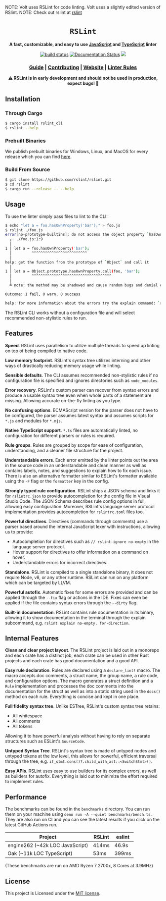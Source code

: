 NOTE: Volt uses RSLint for code linting. Volt uses a slightly edited version of RSlint. 
NOTE: Check out rslint at [rslint](https://github.com/rslint/rslint)

<div align="center">
  <h1><code>RSLint</code></h1>

  <p>
    <strong>A fast, customizable, and easy to use 
    <a href="https://www.javascript.com/">JavaScript</a> and
    <a href="https://typescriptlang.org/">TypeScript</a> linter</strong>
  </p>

  <p>
    <a href="https://github.com/rslint/rslint/actions?query=workflow%3ARust"><img src="https://github.com/rslint/rslint/workflows/Rust/badge.svg" alt="build status" /></a>
    <a href="https://docs.rs/rslint_core"><img src="https://docs.rs/rslint_core/badge.svg" alt="Documentation Status" /></a>
    <a href="https://crates.io/crates/rslint_core"><img src="https://img.shields.io/crates/v/rslint_core.svg"/></a>
  </p>

  <h3>
    <a href="https://rslint.org/guide/">Guide</a>
    <span> | </span>
    <a href="https://rslint.org/dev/">Contributing</a>
    <span> | </span>
    <a href="https://rslint.org/">Website</a>
    <span> | </span>
    <a href="https://rslint.org/rules/">Linter Rules</a>
  </h3>

<strong>⚠️ RSLint is in early development and should not be used in production, expect bugs! 🐛</strong>

</div>

## Installation

### Through Cargo

```sh
$ cargo install rslint_cli
$ rslint --help
```

### Prebuilt Binaries

We publish prebuilt binaries for Windows, Linux, and MacOS for every release which you can find [here](https://github.com/rslint/rslint/releases).

### Build From Source

```sh
$ git clone https://github.com/rslint/rslint.git
$ cd rslint
$ cargo run --release -- --help
```

## Usage

To use the linter simply pass files to lint to the CLI:

```sh
$ echo "let a = foo.hasOwnProperty('bar');" > foo.js
$ rslint ./foo.js
error[no-prototype-builtins]: do not access the object property `hasOwnProperty` directly from `foo`
  ┌─ ./foo.js:1:9
  │
1 │ let a = foo.hasOwnProperty('bar');
  │         ^^^^^^^^^^^^^^^^^^^^^^^^^
  │
help: get the function from the prototype of `Object` and call it
  │
1 │ let a = Object.prototype.hasOwnProperty.call(foo, 'bar');
  │         ^^^^^^^^^^^^^^^^^^^^^^^^^^^^^^^^^^^^
  │
  ╧ note: the method may be shadowed and cause random bugs and denial of service vulnerabilities

Outcome: 1 fail, 0 warn, 0 success

help: for more information about the errors try the explain command: `rslint explain <rules>`
```

The RSLint CLI works without a configuration file and will select recommended non-stylistic rules to run.

## Features

**Speed**. RSLint uses parallelism to utilize multiple threads to speed up linting on top of being compiled to
native code.

**Low memory footprint**. RSLint's syntax tree utilizes interning and other ways of drastically reducing memory usage
while linting.

**Sensible defaults**. The CLI assumes recommended non-stylistic rules if no configuration file is specified and ignores directories such as
`node_modules`.

**Error recovery**. RSLint's custom parser can recover from syntax errors and produce a usable syntax tree even when whole parts of
a statement are missing. Allowing accurate on-the-fly linting as you type.

**No confusing options**. ECMAScript version for the parser does not have to be configured, the parser assumes latest syntax and
assumes scripts for `*.js` and modules for `*.mjs`.

**Native TypeScript support**. `*.ts` files are automatically linted, no configuration for different parsers or rules is required.

**Rule groups**. Rules are grouped by scope for ease of configuration, understanding, and a cleaner file structure for the project.

**Understandable errors**. Each error emitted by the linter points out the area in the source code in an understandable and clean manner as well as contains labels, notes, and suggestions to explain how to fix each issue. There is also an alternative formatter similar to ESLint's formatter available using the `-F` flag or the `formatter` key in the config.

**Strongly typed rule configuration**. RSLint ships a JSON schema and links it for `rslintrc.json` to provide autocompletion for the config file in Visual Studio Code. The JSON Schema describes rule config options in full, allowing easy configuration. Moreover, RSLint's language server protocol implementation provides autocompletion for `rslintrc.toml` files too.

**Powerful directives**. Directives (commands through comments) use a parser based around the internal JavaScript lexer with instructions, allowing us to provide:

- Autocompletion for directives such as `// rslint-ignore no-empty` in the language server protocol.
- Hover support for directives to offer information on a command on hover.
- Understandable errors for incorrect directives.

**Standalone**. RSLint is compiled to a single standalone binary, it does not require Node, v8, or any other runtime. RSLint can run on any platform which can be targeted by LLVM.

**Powerful autofix**. Automatic fixes for some errors are provided and can be applied through the `--fix` flag or actions in the IDE. Fixes can even be applied if the file contains syntax errors through the `--dirty` flag.

**Built-in documentation**. RSLint contains rule documentation in its binary, allowing it to show documentation in the terminal through the explain subcommand, e.g. `rslint explain no-empty, for-direction`.

## Internal Features

**Clean and clear project layout**. The RSLint project is laid out in a monorepo and each crate has a distinct job, each crate can be used in other Rust projects and each crate has good documentation and a good API.

**Easy rule declaration**. Rules are declared using a `declare_lint!` macro. The macro accepts doc comments, a struct name, the group name, a rule code, and configuration options. The macro generates a struct definition and a `Rule` implementation and processes the doc comments into the documentation for the struct as well as into a static string used in the `docs()` method on each rule. Everything is concise and kept in one place.

**Full fidelity syntax tree**. Unlike ESTree, RSLint's custom syntax tree retains:

- All whitespace
- All comments
- All tokens

Allowing it to have powerful analysis without having to rely on separate structures such as ESLint's `SourceCode`.

**Untyped Syntax Tree**. RSLint's syntax tree is made of untyped nodes and untyped tokens at the low level, this allows for powerful, efficient traversal through the tree, e.g. `if_stmt.cons()?.child_with_ast::<SwitchStmt>()`.

**Easy APIs**. RSLint uses easy to use builders for its complex errors, as well as builders for autofix. Everything is laid out to minimize the effort required to implement rules.

## Performance

The benchmarks can be found in the `benchmarks` directory. You can run them on your machine using `deno run -A --quiet benchmarks/bench.ts`.
They are also run on CI and you can see the latest results if you click on the latest GitHub Actions run.

| Project                         | RSLint | eslint |
|---------------------------------|--------|--------|
| engine262 (~42k LOC JavaScript) | 414ms  | 46.9s  |
| Oak (~11k LOC TypeScript)       | 53ms   | 399ms  |

(These benchmarks are run on AMD Ryzen 7 2700x, 8 Cores at 3.9MHz)

## License

This project is Licensed under the [MIT license](http://opensource.org/licenses/MIT).